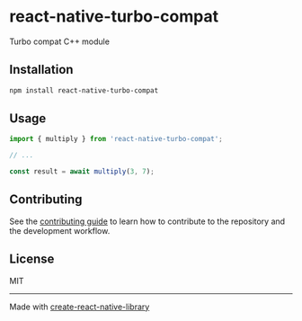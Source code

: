 # react-native-turbo-compat

Turbo compat C++ module

## Installation

```sh
npm install react-native-turbo-compat
```

## Usage

```js
import { multiply } from 'react-native-turbo-compat';

// ...

const result = await multiply(3, 7);
```

## Contributing

See the [contributing guide](CONTRIBUTING.md) to learn how to contribute to the repository and the development workflow.

## License

MIT

---

Made with [create-react-native-library](https://github.com/callstack/react-native-builder-bob)

